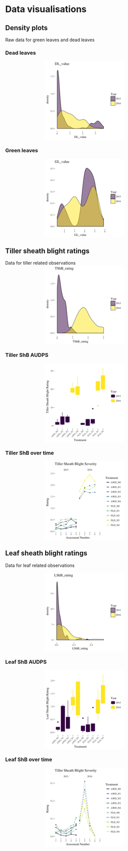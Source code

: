 # Data visualisations

## Density plots
Raw data for green leaves and dead leaves

### Dead leaves
<img src="DL_value.png" width="50%" style="display: block; margin: auto;" />

### Green leaves
<img src="GL_value.png" width="50%" style="display: block; margin: auto;" />


## Tiller sheath blight ratings

Data for tiller related observations
<img src="TShB_rating.png" width="50%" style="display: block; margin: auto;" />

### Tiller ShB AUDPS
<img src="TShB_AUDPS.png" width="50%" style="display: block; margin: auto;" />

### Tiller ShB over time
<img src="TShB_over_time.png" width="50%" style="display: block; margin: auto;" />

## Leaf sheath blight ratings

Data for leaf related observations

<img src="LShB_rating.png" width="50%" style="display: block; margin: auto;" />

### Leaf ShB AUDPS

<img src="LShB_AUDPS.png" width="50%" style="display: block; margin: auto;" />

### Leaf ShB over time

<img src="LShB_over_time.png" width="50%" style="display: block; margin: auto;" />
